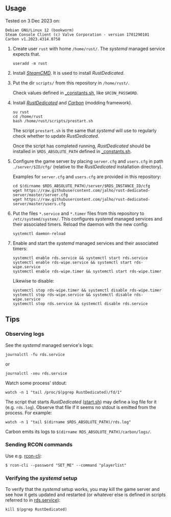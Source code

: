## Usage

Tested on 3 Dec 2023 on:

```
Debian GNU/Linux 12 (bookworm)
Steam Console Client (c) Valve Corporation - version 1701290101
Carbon v1.2023.4314.0758
```

1. Create user `rust` with home `/home/rust/`. The _systemd_ managed service
   expects that.

   ```
   useradd -m rust
   ```

2. Install [_SteamCMD_](https://developer.valvesoftware.com/wiki/SteamCMD).
   It is used to install _RustDedicated_.

3. Put the dir `scripts/` from this repository in `/home/rust/`.

   Check values defined in [\_constants.sh](./scripts/_constants.sh), like `$RCON_PASSWORD`.

4. Install [_RustDedicated_](https://developer.valvesoftware.com/wiki/Rust_Dedicated_Server#Installation)
   and [_Carbon_](https://carbonmod.gg/) (modding framework).

   ```
   su rust
   cd /home/rust
   bash /home/rust/scripts/prestart.sh
   ```

   The script `prestart.sh` is the same that _systemd_ will use to regularly check whether to update _RustDedicated_.

   Once the script has completed running, _RustDedicated_ should be installed in `$RDS_ABSOLUTE_PATH` defined in [\_constants.sh](./scripts/_constants.sh).

5. Configure the game server by placing `server.cfg` and `users.cfg` in path
   `./server/$ID/cfg/` (relative to the _RustDedicated_ installation
   directory).

   Examples for `server.cfg` and `users.cfg` are provided in this repository:

   ```
   cd $(dirname $RDS_ABSOLUTE_PATH)/server/$RDS_INSTANCE_ID/cfg
   wget https://raw.githubusercontent.com/jalho/rust-dedicated-server/master/server.cfg
   wget https://raw.githubusercontent.com/jalho/rust-dedicated-server/master/users.cfg
   ```

6. Put the files `*.service` and `*.timer` files from this repository to
   `/etc/systemd/system/`. This configures _systemd_ managed services and
   their associated timers. Reload the daemon with the new config:

   ```
   systemctl daemon-reload
   ```

7. Enable and start the _systemd_ managed services and their associated timers:

   ```
   systemctl enable rds.service && systemctl start rds.service
   systemctl enable rds-wipe.service && systemctl start rds-wipe.service
   systemctl enable rds-wipe.timer && systemctl start rds-wipe.timer
   ```

   Likewise to disable:

   ```
   systemctl stop rds-wipe.timer && systemctl disable rds-wipe.timer
   systemctl stop rds-wipe.service && systemctl disable rds-wipe.service
   systemctl stop rds.service && systemctl disable rds.service
   ```

## Tips

### Observing logs

See the _systemd_ managed service's logs:

```
journalctl -fu rds.service
```

or

```
journalctl -xeu rds.service
```

Watch some process' stdout:

```
watch -n 1 "tail /proc/$(pgrep RustDedicated)/fd/1"
```

The script that starts _RustDedicated_ ([start.sh](./scripts/start.sh)) may
define a log file for it (e.g. `rds.log`). Observe that file if it seems no
stdout is emitted from the process. For example:

```
watch -n 1 "tail $(dirname $RDS_ABSOLUTE_PATH)/rds.log"
```

Carbon emits its logs to `$(dirname RDS_ABSOLUTE_PATH)/carbon/logs/`.

### Sending RCON commands

Use e.g. [rcon-cli](https://github.com/jalho/rcon-cli):

```
$ rcon-cli --password "SET_ME" --command "playerlist"
```

### Verifying the _systemd_ setup

To verify that the _systemd_ setup works, you may kill the game server and see
how it gets updated and restarted (or whatever else is defined in scripts
referred to in [rds.service](./rds.service)):

```
kill $(pgrep RustDedicated)
```

